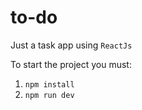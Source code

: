 # to-do

Just a task app using `ReactJs`

To start the project you must:

1. `npm install`
2. `npm run dev`

